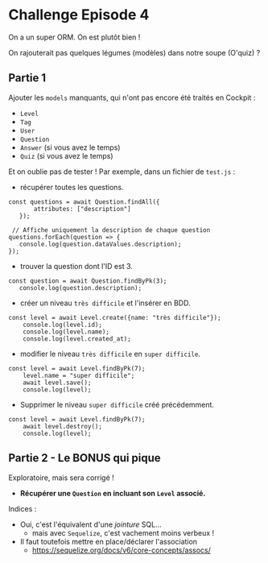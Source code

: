 # Challenge Episode 4

On a un super ORM. On est plutôt bien !

On rajouterait pas quelques légumes (modèles) dans notre soupe (O'quiz) ?

## Partie 1

Ajouter les `models` manquants, qui n'ont pas encore été traités en Cockpit :

- `Level`
- `Tag`
- `User`
- `Question`
- `Answer` (si vous avez le temps)
- `Quiz` (si vous avez le temps)

Et on oublie pas de tester ! Par exemple, dans un fichier de `test.js` :

- récupérer toutes les questions.

 ```  
 const questions = await Question.findAll({
        attributes: ["description"]
    });

  // Affiche uniquement la description de chaque question
questions.forEach(question => {
    console.log(question.dataValues.description);
});
```


- trouver la question dont l'ID est 3.

 ```
 const question = await Question.findByPk(3);
    console.log(question.description);
```

- créer un niveau `très difficile` et l'insérer en BDD.

```
const level = await Level.create({name: "très difficile"});
    console.log(level.id);
    console.log(level.name);
    console.log(level.created_at);
```

- modifier le niveau `très difficile` en `super difficile`.

```
const level = await Level.findByPk(7);
    level.name = "super difficile";
    await level.save();
    console.log(level);

```
- Supprimer le niveau `super difficile` créé précédemment.

```
const level = await Level.findByPk(7);
    await level.destroy();
    console.log(level); 
```
## Partie 2 - Le BONUS qui pique

Exploratoire, mais sera corrigé !

- **Récupérer une `Question` en incluant son `Level` associé.**

Indices :

- Oui, c'est l'équivalent d'une *jointure* SQL...
  - mais avec `Sequelize`, c'est vachement moins verbeux !
- Il faut toutefois mettre en place/déclarer l'association
  - https://sequelize.org/docs/v6/core-concepts/assocs/
